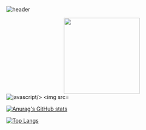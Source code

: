 ![header](https://capsule-render.vercel.app/api?type=waving&color=timeAuto&fontAlign=50&fontAlignY=30&text=Singilwon&desc=developer&descAlign=70&descAlignY=55&height=200&fontSize=60&fontColor=ffffff)

<div id="header" align="center">
  <img src="https://media.giphy.com/media/QTfX9Ejfra3ZmNxh6B/giphy.gif" width="200"/>
</div>
<div>
  <img src="https://img.shields.io/badge/JAVASCRIPT-F7DF1E?style=flat-square&logo=JavaScript&logoColor=white" alt="javascript/>
  <img src="https://img.shields.io/badge/HTML5-E34F26?style=flat-square&logo=HTML5&logoColor=white" alt="HTML5/>
  <img src="https://img.shields.io/badge/REACT-61DAFB?style=flat-square&logo=REACT&logoColor=white" alt="REACT/>
</div>
  
<div align="center">
  <img src="https://komarev.com/ghpvc/?username=singilwon&style=flat-square&color=blue" alt=""/>
</div>

[![Anurag's GitHub stats](https://github-readme-stats.vercel.app/api?username=singilwon)](https://github.com/singilwon/github-readme-stats)

[![Top Langs](https://github-readme-stats.vercel.app/api/top-langs/?username=singilwon)](https://github.com/singilwon/github-readme-stats)

